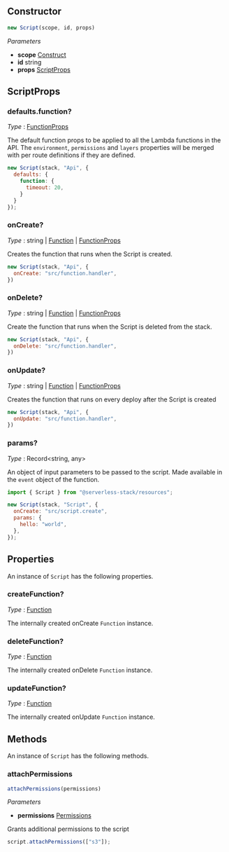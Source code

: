 <!--
!!!!!!!!!!!!!!!!!!!!!!!!!!!!!!!!!!!!!!!!!!!!!!!!!!!!!!!!!!!!!!!
!!                                                           !!
!!  This file has been automatically generated, do not edit  !!
!!                                                           !!
!!!!!!!!!!!!!!!!!!!!!!!!!!!!!!!!!!!!!!!!!!!!!!!!!!!!!!!!!!!!!!!
-->

## Constructor
```ts
new Script(scope, id, props)
```
_Parameters_
- __scope__ <span class="mono">[Construct](https://docs.aws.amazon.com/cdk/api/v2/docs/constructs.Construct.html)</span>
- __id__ <span class="mono">string</span>
- __props__ <span class="mono">[ScriptProps](#scriptprops)</span>
## ScriptProps



### defaults.function?

_Type_ : <span class="mono">[FunctionProps](Function#functionprops)</span>

The default function props to be applied to all the Lambda functions in the API. The `environment`, `permissions` and `layers` properties will be merged with per route definitions if they are defined.


```js
new Script(stack, "Api", {
  defaults: {
    function: {
      timeout: 20,
    }
  }
});
```


### onCreate?

_Type_ : <span class='mono'><span class="mono">string</span> | <span class="mono">[Function](Function#function)</span> | <span class="mono">[FunctionProps](Function#functionprops)</span></span>

Creates the function that runs when the Script is created.


```js
new Script(stack, "Api", {
  onCreate: "src/function.handler",
})
```

### onDelete?

_Type_ : <span class='mono'><span class="mono">string</span> | <span class="mono">[Function](Function#function)</span> | <span class="mono">[FunctionProps](Function#functionprops)</span></span>

Create the function that runs when the Script is deleted from the stack.


```js
new Script(stack, "Api", {
  onDelete: "src/function.handler",
})
```

### onUpdate?

_Type_ : <span class='mono'><span class="mono">string</span> | <span class="mono">[Function](Function#function)</span> | <span class="mono">[FunctionProps](Function#functionprops)</span></span>

Creates the function that runs on every deploy after the Script is created


```js
new Script(stack, "Api", {
  onUpdate: "src/function.handler",
})
```

### params?

_Type_ : <span class="mono">Record&lt;<span class="mono">string</span>, <span class="mono">any</span>&gt;</span>

An object of input parameters to be passed to the script. Made available in the `event` object of the function.


```js
import { Script } from "@serverless-stack/resources";

new Script(stack, "Script", {
  onCreate: "src/script.create",
  params: {
    hello: "world",
  },
});
```

## Properties
An instance of `Script` has the following properties.
### createFunction?

_Type_ : <span class="mono">[Function](Function#function)</span>

The internally created onCreate `Function` instance.

### deleteFunction?

_Type_ : <span class="mono">[Function](Function#function)</span>

The internally created onDelete `Function` instance.

### updateFunction?

_Type_ : <span class="mono">[Function](Function#function)</span>

The internally created onUpdate `Function` instance.

## Methods
An instance of `Script` has the following methods.
### attachPermissions

```ts
attachPermissions(permissions)
```
_Parameters_
- __permissions__ <span class="mono">[Permissions](Permissions)</span>


Grants additional permissions to the script


```js
script.attachPermissions(["s3"]);
```
